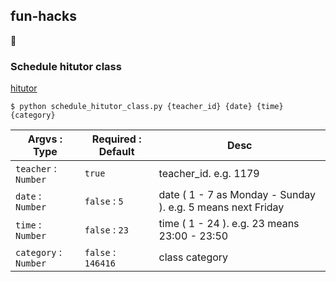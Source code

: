 ## fun-hacks 

:ghost:

### Schedule hitutor class

[hitutor](http://www.hitutor.com.tw/)

```
$ python schedule_hitutor_class.py {teacher_id} {date} {time} {category}
```

| Argvs : Type          | Required : Default | Desc                                                        |
| --------------------- | ------------------ | ----------------------------------------------------------- |
| `teacher` : `Number`  | `true`             | teacher_id. e.g. 1179                                       |
| `date` : `Number`     | `false` : `5`      | date ( 1 - 7 as Monday - Sunday ). e.g. 5 means next Friday |
| `time` : `Number`     | `false` : `23`     | time ( 1 - 24 ). e.g. 23 means 23:00 - 23:50                |
| `category` : `Number` | `false` : `146416` | class category                                              |
